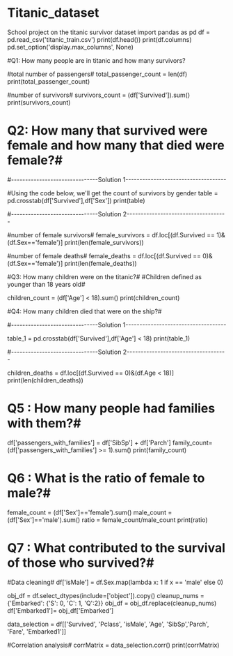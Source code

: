 # Titanic_dataset
School project on the titanic survivor dataset 
import pandas as pd
df = pd.read_csv('titanic_train.csv')
print(df.head())
print(df.columns)
pd.set_option('display.max_columns', None)

#Q1: How many people are in titanic and how many survivors?

#total number of passengers#
total_passenger_count = len(df)
print(total_passenger_count)

#number of survivors#
survivors_count = (df['Survived']).sum()
print(survivors_count)

# Q2: How many that survived were female and how many that died were female?#

#-------------------------------Solution 1------------------------------------

#Using the code below, we'll get the count of survivors by gender
table = pd.crosstab(df['Survived'],df['Sex'])
print(table)

#-------------------------------Solution 2------------------------------------

#number of female survivors#
female_survivors = df.loc[(df.Survived == 1)&(df.Sex=='female')]
print(len(female_survivors))

#number of female deaths#
female_deaths = df.loc[(df.Survived == 0)&(df.Sex=='female')]
print(len(female_deaths))



#Q3: How many children were on the titanic?#
#Children defined as younger than 18 years old#

children_count = (df['Age'] < 18).sum()
print(children_count)



#Q4: How many children died that were on the ship?#


#-------------------------------Solution 1------------------------------------

table_1 = pd.crosstab(df['Survived'],df['Age'] < 18)
print(table_1)

#-------------------------------Solution 2------------------------------------

children_deaths = df.loc[(df.Survived == 0)&(df.Age < 18)]
print(len(children_deaths))




# Q5 : How many people had families with them?#

df['passengers_with_families'] = df['SibSp'] + df['Parch']
family_count= (df['passengers_with_families'] >= 1).sum()
print(family_count)


# Q6 : What is the ratio of female to male?#
female_count = (df['Sex']=='female').sum()
male_count = (df['Sex']=='male').sum()
ratio = female_count/male_count
print(ratio)


# Q7 : What contributed to the survival of those who survived?#

#Data cleaning#
df['isMale'] = df.Sex.map(lambda x: 1 if x == 'male' else 0)

obj_df = df.select_dtypes(include=['object']).copy()
cleanup_nums = {'Embarked': {'S': 0, 'C': 1, 'Q':2}}
obj_df = obj_df.replace(cleanup_nums)
df['Embarked1']= obj_df['Embarked']

data_selection = df[['Survived', 'Pclass', 'isMale', 'Age', 'SibSp','Parch', 'Fare', 'Embarked1']]


#Correlation analysis#
corrMatrix = data_selection.corr()
print(corrMatrix)
